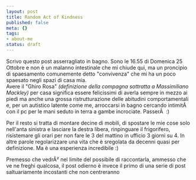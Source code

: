 ```yaml
--- 
layout: post
title: Random Act of Kindness
published: false
meta: {}
tags: 
- about-me
status: draft
---
```

Scrivo questo post asserragliato in bagno. Sono le 16.55 di Domenica 25 Ottobre e non è un malanno intestinale che mi chiude qui, ma un proncipio di spaesamento comunemente detto "convivenza" che mi ha un poco spaesato negli spazi di casa mia.  
Avere il "Ghiro Rosa" *(definizione della compagna sottratta a Massimiliano Mackley)* per casa significa essere felicissimi di averla sempre in mezzo ai piedi ma anche una grossa ristrutturazione delle abitudini comportamentali e, per un autistico latente come me, arroccarsi in bagno cercando intimitÃ  con il pc per le mani seduto in terra a gambe incrociate. PasserÃ  :)  
  
Per il resto si tratta di montare decine di mobili, di spostare le mie cose solo nell'anta sinistra e lasciare la destra libera, rinpinguare il frigorifero, risistemare gli orari per non fare le 3 del mattino in ufficio 3 giorni su 4. In altre parole regolarizzare una vita che è sregolata da decenni quasi per definizione.  Ma è una esperienza incredibile :)  
  
Premesso che vedrÃ² nel limite del possibile di raccontarla, ammesso che ve ne freghi qualcosa, il post odierno è invece il primo di una serie di post saltuariamente incostanti che non centreranno   
 
